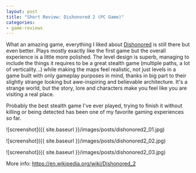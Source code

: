 ```yaml
---
layout: post
title: "Short Review: Dishonored 2 (PC Game)"
categories:
- game-reviews
---
```


<p>
What an amazing game, everything I liked about <a href="http://blog.binarynonsense.com/2018/02/03/short-review-dishonored-pc/">Dishonored</a> is still there but even better. Plays mostly exactly like the first game but the overall experience is a little more polished. The level design is superb, managing to include the things it requires to be a great stealth game (multiple paths, a lot of verticality...) while making the maps feel realistic, not just levels in a game built with only gameplay purposes in mind, thanks in big part to their slightly strange looking but awe-inspiring and believable architecture. It's a strange world, but the story, lore and characters make you feel like you are visiting a real place.
</p>

<p>
Probably the best stealth game I've ever played, trying to finish it without killing or being detected has been one of my favorite gaming experiences so far.
</p>


![screenshot]({{ site.baseurl }}/images/posts/dishonored2_01.jpg)

![screenshot]({{ site.baseurl }}/images/posts/dishonored2_02.jpg)

![screenshot]({{ site.baseurl }}/images/posts/dishonored2_03.jpg)


<p>More info: <a href="https://en.wikipedia.org/wiki/Dishonored_2">https://en.wikipedia.org/wiki/Dishonored_2</a><p>